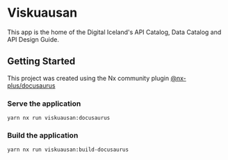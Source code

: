 # Viskuausan

This app is the home of the Digital Iceland's API Catalog, Data Catalog and API Design Guide.

## Getting Started

This project was created using the Nx community plugin [@nx-plus/docusaurus](https://github.com/ZachJW34/nx-plus/tree/master/libs/docusaurus)

### Serve the application

```
yarn nx run viskuausan:docusaurus
```

### Build the application

```
yarn nx run viskuausan:build-docusaurus
```
